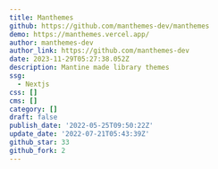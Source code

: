 ```yaml
---
title: Manthemes
github: https://github.com/manthemes-dev/manthemes
demo: https://manthemes.vercel.app/
author: manthemes-dev
author_link: https://github.com/manthemes-dev
date: 2023-11-29T05:27:38.052Z
description: Mantine made library themes
ssg:
  - Nextjs
css: []
cms: []
category: []
draft: false
publish_date: '2022-05-25T09:50:22Z'
update_date: '2022-07-21T05:43:39Z'
github_star: 33
github_fork: 2
---
```

